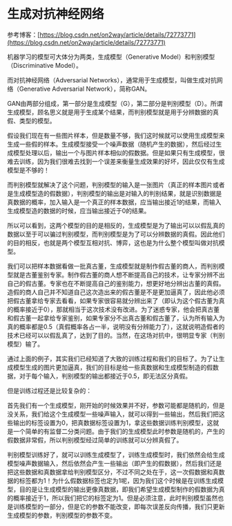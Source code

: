 # 生成对抗神经网络

参考博客：[https://blog.csdn.net/on2way/article/details/72773771](https://blog.csdn.net/on2way/article/details/72773771)

机器学习的模型可大体分为两类，生成模型（Generative Model）和判别模型（Discriminative Model）。

而对抗神经网络（Adversarial Networks），通常用于生成模型，叫做生成对抗网络（Generative Adversarial Network），简称GAN。

GAN由两部分组成，第一部分是生成模型（G），第二部分是判别模型（D）。所谓生成模型，顾名思义就是用于生成某个结果，而判别模型就是用于分辨数据的真假、类型的模型。

假设我们现在有一些图片样本，但是数量不够，我们这时候就可以使用生成模型来生成一些假的样本。生成模型接受一个噪声数据（随机产生的数据），然后经过生成模型处理以后，输出一个与图片样本相似的假数据。但是如果只有生成模型，很难去训练，因为我们很难去找到一个误差来衡量生成效果的好坏，因此仅仅有生成模型是不够的！

而判别模型就解决了这个问题，判别模型的输入是一张图片（真正的样本图片或者是生成模型造的假数据），判别模型的输出是对输入的判别结果，就是识别数据是真数据的概率，加入输入是一个真正的样本数据，应当输出接近1的结果，而输入生成模型造的数据的时候，应当输出接近于0的结果。

所以可以看到，这两个模型的目的是相反的，生成模型是为了输出可以以假乱真的数据以至于可以骗过判别模型，而判别模型是为了可以分辨数据的真假。因此他们的目的相反，也就是两个模型互相对抗、博弈，这也是为什么整个模型叫做对抗模型。

我们可以把样本数据看做一批真古董，生成模型就是制作假古董的商人，而判别模型就是古董鉴别专家。制作假古董的商人想不断提高自己的技术，让专家分辨不出自己的假古董。专家也在不断提高自己的鉴别能力，想更好地分辨出古董的真假。造假的商人自己并不知道自己这次造出来的假古董是不是更加逼真了，因此他必须把假古董拿给专家去看看，如果专家很容易就分辨出来了（即认为这个假古董为真的概率接近于0），那就相当于这次技术没有改进。为了迷惑专家，他会把真古董和假古董一起拿给专家鉴别，如果专家分不出真古董和假古董了，认为所有输入为真的概率都是0.5（真假概率各占一半，说明没有分辨能力了），这就说明造假者的技术已经可以以假乱真了，达到了目的。当然，在这场对抗中，很明显专家（判别模型）输了。

通过上面的例子，其实我们已经知道了大致的训练过程和我们的目标了。为了让生成模型生成的图片更加逼真，我们的目标是给一些真数据和生成模型制造的假数据，对于每个输入，判别模型的输出都接近于0.5，即无法区分真假。

但是训练过程还是比较复杂的：

首先我们有一个生成模型，刚开始的时候效果并不好，参数可能都是随机的，但是没关系，我们给这个生成模型一些噪声输入，就可以得到一些输出，然后我们把这些输出的标签设置为0，把真数据标签设置为1，拿这些数据训练判别模型，这就是一个简单的有监督二分类问题。由于我们的生成模型此时参数是随机的，产生的假数据非常假，所以判别模型经过简单的训练就可以分辨真假了。

判别模型训练好了，就可以训练生成模型了，训练生成模型时，我们依然会给生成模型噪声数据输入，然后依然会产生一些输出（即产生的假数据），然后我们还是把这些数据和真数据拿给判别模型区分，不过不同之处在于，这一次假数据和真数据的标签都为1！为什么假数据标签也定为1呢，因为我们这个时候是在训练生成模型，目的是让生成模型的输出更像真数据，即我们希望生成模型制作的假数据为真的概率接近于1，所以我们把它的标签定为1。但是必须注意，此时判别模型虽然也是训练模型的一部分，但是它的参数不能改变，即每次误差反向传播，我们只更新生成模型的参数，判别模型的参数不变。

